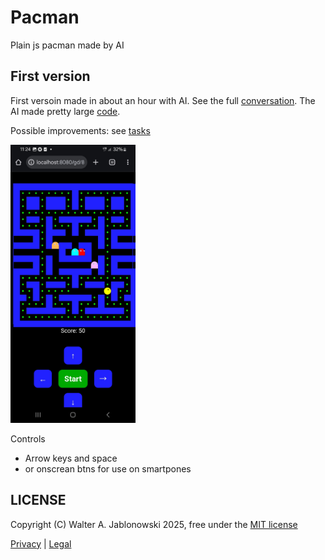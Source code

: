 # Pacman

Plain js pacman made by AI


## First version

First versoin made in about an hour with AI. See the full [conversation](ai_initial.md). The AI made pretty large [code](controller.js).

Possible improvements: see [tasks](tasks.md)


<img src="misc/img.jpg" width="200">


Controls

- Arrow keys and space
- or onscrean btns for use on smartpones


LICENSE
----------------------------------------------------------

Copyright (C) Walter A. Jablonowski 2025, free under the [MIT license](LICENSE)

[Privacy](https://walter-a-jablonowski.github.io/privacy.html) | [Legal](https://walter-a-jablonowski.github.io/imprint.html)
